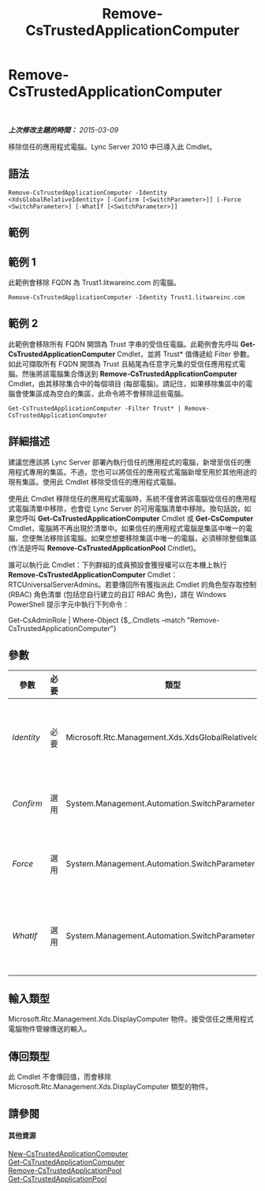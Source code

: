 ﻿---
title: Remove-CsTrustedApplicationComputer
TOCTitle: Remove-CsTrustedApplicationComputer
ms:assetid: c9c0604b-a94e-42b9-9db3-bc3dbe686e41
ms:mtpsurl: https://technet.microsoft.com/zh-tw/library/Gg398838(v=OCS.15)
ms:contentKeyID: 49292313
ms.date: 08/24/2015
mtps_version: v=OCS.15
ms.translationtype: HT
---

# Remove-CsTrustedApplicationComputer

 

_**上次修改主題的時間：** 2015-03-09_

移除信任的應用程式電腦。Lync Server 2010 中已導入此 Cmdlet。

## 語法

    Remove-CsTrustedApplicationComputer -Identity <XdsGlobalRelativeIdentity> [-Confirm [<SwitchParameter>]] [-Force <SwitchParameter>] [-WhatIf [<SwitchParameter>]]

## 範例

## 範例 1

此範例會移除 FQDN 為 Trust1.litwareinc.com 的電腦。

    Remove-CsTrustedApplicationComputer -Identity Trust1.litwareinc.com

## 範例 2

此範例會移除所有 FQDN 開頭為 Trust 字串的受信任電腦。此範例會先呼叫 **Get-CsTrustedApplicationComputer** Cmdlet，並將 Trust\* 值傳遞給 Filter 參數。如此可擷取所有 FQDN 開頭為 Trust 且結尾為任意字元集的受信任應用程式電腦。然後將該電腦集合傳送到 **Remove-CsTrustedApplicationComputer** Cmdlet，由其移除集合中的每個項目 (每部電腦)。請記住，如果移除集區中的電腦會使集區成為空白的集區，此命令將不會移除這些電腦。

    Get-CsTrustedApplicationComputer -Filter Trust* | Remove-CsTrustedApplicationComputer

## 詳細描述

建議您應該將 Lync Server 部署內執行信任的應用程式的電腦，新增至信任的應用程式專用的集區。不過，您也可以將信任的應用程式電腦新增至用於其他用途的現有集區。使用此 Cmdlet 移除受信任的應用程式電腦。

使用此 Cmdlet 移除信任的應用程式電腦時，系統不僅會將該電腦從信任的應用程式電腦清單中移除，也會從 Lync Server 的可用電腦清單中移除。換句話說，如果您呼叫 **Get-CsTrustedApplicationComputer** Cmdlet 或 **Get-CsComputer** Cmdlet，電腦將不再出現於清單中。如果信任的應用程式電腦是集區中唯一的電腦，您便無法移除該電腦。如果您想要移除集區中唯一的電腦，必須移除整個集區 (作法是呼叫 **Remove-CsTrustedApplicationPool** Cmdlet)。

誰可以執行此 Cmdlet：下列群組的成員預設會獲授權可以在本機上執行 **Remove-CsTrustedApplicationComputer** Cmdlet：RTCUniversalServerAdmins。若要傳回所有獲指派此 Cmdlet 的角色型存取控制 (RBAC) 角色清單 (包括您自行建立的自訂 RBAC 角色)，請在 Windows PowerShell 提示字元中執行下列命令：

Get-CsAdminRole | Where-Object {$\_.Cmdlets –match "Remove-CsTrustedApplicationComputer"}

## 參數


<table>
<colgroup>
<col style="width: 25%" />
<col style="width: 25%" />
<col style="width: 25%" />
<col style="width: 25%" />
</colgroup>
<thead>
<tr class="header">
<th>參數</th>
<th>必要</th>
<th>類型</th>
<th>說明</th>
</tr>
</thead>
<tbody>
<tr class="odd">
<td><p><em>Identity</em></p></td>
<td><p>必要</p></td>
<td><p>Microsoft.Rtc.Management.Xds.XdsGlobalRelativeIdentity</p></td>
<td><p>要移除之電腦的完整網域名稱 (FQDN)。</p></td>
</tr>
<tr class="even">
<td><p><em>Confirm</em></p></td>
<td><p>選用</p></td>
<td><p>System.Management.Automation.SwitchParameter</p></td>
<td><p>在執行命令前先提示確認。</p></td>
</tr>
<tr class="odd">
<td><p><em>Force</em></p></td>
<td><p>選用</p></td>
<td><p>System.Management.Automation.SwitchParameter</p></td>
<td><p>隱藏變更前所顯示的確認提示。</p></td>
</tr>
<tr class="even">
<td><p><em>WhatIf</em></p></td>
<td><p>選用</p></td>
<td><p>System.Management.Automation.SwitchParameter</p></td>
<td><p>說明執行命令時若不實際執行命令的後果。</p></td>
</tr>
</tbody>
</table>


## 輸入類型

Microsoft.Rtc.Management.Xds.DisplayComputer 物件。接受信任之應用程式電腦物件管線傳送的輸入。

## 傳回類型

此 Cmdlet 不會傳回值，而會移除 Microsoft.Rtc.Management.Xds.DisplayComputer 類型的物件。

## 請參閱

#### 其他資源

[New-CsTrustedApplicationComputer](new-cstrustedapplicationcomputer.md)  
[Get-CsTrustedApplicationComputer](get-cstrustedapplicationcomputer.md)  
[Remove-CsTrustedApplicationPool](remove-cstrustedapplicationpool.md)  
[Get-CsTrustedApplicationPool](get-cstrustedapplicationpool.md)

